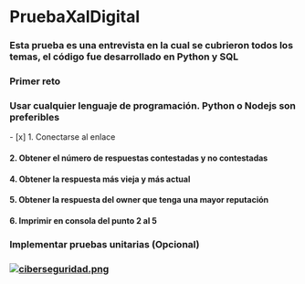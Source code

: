 # PruebaXalDigital
<h3> Esta prueba es una entrevista en la cual se cubrieron todos los temas, el código fue desarrollado en Python y SQL</h3>
<h3>Primer reto</h3>
<h3>Usar cualquier lenguaje de programación. Python o Nodejs son preferibles</h3>
- [x] 1. Conectarse al enlace 
<h4> 2. Obtener el número de respuestas contestadas y no contestadas </h4>
<h4> 4. Obtener la respuesta más vieja y más actual </h4>
<h4> 5. Obtener la respuesta del owner que tenga una mayor reputación </h4>
<h4> 6. Imprimir en consola del punto 2 al 5 </h4>

<h3>Implementar pruebas unitarias (Opcional)<h3>

[![ciberseguridad.png](https://i.postimg.cc/fTBxBStM/ciberseguridad.png)](https://postimg.cc/8jfJC5mY)
